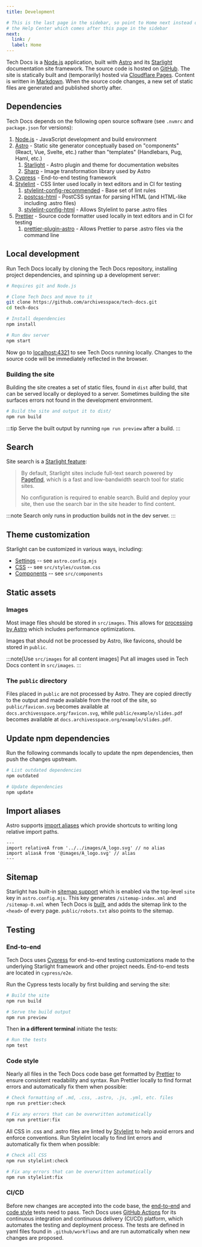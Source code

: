 ```yaml
---
title: Development

# This is the last page in the sidebar, so point to Home next instead of
# the Help Center which comes after this page in the sidebar
next:
  link: /
  label: Home
---
```


Tech Docs is a [Node.js](https://nodejs.org) application, built with [Astro](https://astro.build/) and its [Starlight](https://starlight.astro.build/) documentation site framework. The source code is hosted on [GitHub](https://github.com/archivesspace/tech-docs). The site is statically built and (temporarily) hosted via [Cloudflare Pages](https://pages.cloudflare.com/). Content is written in [Markdown](/about/authoring#commonly-used-markdown-syntax). When the source code changes, a new set of static files are generated and published shortly after.

## Dependencies

Tech Docs depends on the following open source software (see `.nvmrc` and `package.json` for versions):

1. [Node.js](https://nodejs.org) - JavaScript development and build environment
2. [Astro](https://astro.build/) - Static site generator conceptually based on "components" (React, Vue, Svelte, etc.) rather than "templates" (Handlebars, Pug, Haml, etc.)
   1. [Starlight](https://starlight.astro.build/) - Astro plugin and theme for documentation websites
   2. [Sharp](https://sharp.pixelplumbing.com/) - Image transformation library used by Astro
3. [Cypress](https://www.cypress.io/) - End-to-end testing framework
4. [Stylelint](https://stylelint.io/) - CSS linter used locally in text editors and in CI for testing
   1. [stylelint-config-recommended](https://github.com/stylelint/stylelint-config-recommended) - Base set of lint rules
   2. [postcss-html](https://github.com/ota-meshi/postcss-html) - PostCSS syntax for parsing HTML (and HTML-like including .astro files)
   3. [stylelint-config-html](https://github.com/ota-meshi/stylelint-config-html) - Allows Stylelint to parse .astro files
5. [Prettier](https://prettier.io/) - Source code formatter used locally in text editors and in CI for testing
   1. [prettier-plugin-astro](https://github.com/withastro/prettier-plugin-astro) - Allows Prettier to parse .astro files via the command line

## Local development

Run Tech Docs locally by cloning the Tech Docs repository, installing project dependencies, and spinning up a development server:

```sh
# Requires git and Node.js

# Clone Tech Docs and move to it
git clone https://github.com/archivesspace/tech-docs.git
cd tech-docs

# Install dependencies
npm install

# Run dev server
npm start
```

Now go to [localhost:4321](http://localhost:4321) to see Tech Docs running locally. Changes to the source code will be immediately reflected in the browser.

### Building the site

Building the site creates a set of static files, found in `dist` after build, that can be served locally or deployed to a server. Sometimes building the site surfaces errors not found in the development environment.

```sh
# Build the site and output it to dist/
npm run build
```

:::tip
Serve the built output by running `npm run preview` after a build.
:::

## Search

Site search is a [Starlight feature](https://starlight.astro.build/guides/site-search/):

> By default, Starlight sites include full-text search powered by [Pagefind](https://pagefind.app/), which is a fast and low-bandwidth search tool for static sites.
>
> No configuration is required to enable search. Build and deploy your site, then use the search bar in the site header to find content.

:::note
Search only runs in production builds not in the dev server.
:::

## Theme customization

Starlight can be customized in various ways, including:

- [Settings](https://starlight.astro.build/guides/customization/) -- see `astro.config.mjs`
- [CSS](https://starlight.astro.build/guides/css-and-tailwind/) -- see `src/styles/custom.css`
- [Components](https://starlight.astro.build/guides/overriding-components/) -- see `src/components`

## Static assets

### Images

Most image files should be stored in `src/images`. This allows for [processing by Astro](https://docs.astro.build/en/guides/images/) which includes performance optimizations.

Images that should not be processed by Astro, like favicons, should be stored in `public`.

:::note[Use `src/images` for all content images]
Put all images used in Tech Docs content in `src/images`.
:::

### The `public` directory

Files placed in `public` are not processed by Astro. They are copied directly to the output and made available from the root of the site, so `public/favicon.svg` becomes available at `docs.archivesspace.org/favicon.svg`, while `public/example/slides.pdf` becomes available at `docs.archivesspace.org/example/slides.pdf`.

## Update npm dependencies

Run the following commands locally to update the npm dependencies, then push the changes upstream.

```sh
# List outdated dependencies
npm outdated

# Update dependencies
npm update
```

## Import aliases

Astro supports [import aliases](https://docs.astro.build/en/guides/imports/#aliases) which provide shortcuts to writing long relative import paths.

```astro title="src/components/overrides/Example.astro" del="../../images" ins="@images"
---
import relativeA from '../../images/A_logo.svg' // no alias
import aliasA from '@images/A_logo.svg' // alias
---
```

## Sitemap

Starlight has built-in [sitemap support](https://starlight.astro.build/guides/customization/#enable-sitemap) which is enabled via the top-level `site` key in `astro.config.mjs`. This key generates `/sitemap-index.xml` and `/sitemap-0.xml` when Tech Docs is [built](#building-the-site), and adds the sitemap link to the `<head>` of every page. `public/robots.txt` also points to the sitemap.

## Testing

### End-to-end

Tech Docs uses [Cypress](https://www.cypress.io/) for end-to-end testing customizations made to the underlying Starlight framework and other project needs. End-to-end tests are located in `cypress/e2e`.

Run the Cypress tests locally by first building and serving the site:

```sh
# Build the site
npm run build

# Serve the build output
npm run preview
```

Then **in a different terminal** initiate the tests:

```sh
# Run the tests
npm test
```

### Code style

Nearly all files in the Tech Docs code base get formatted by [Prettier](https://prettier.io/) to ensure consistent readability and syntax. Run Prettier locally to find format errors and automatically fix them when possible:

```sh
# Check formatting of .md, .css, .astro, .js, .yml, etc. files
npm run prettier:check

# Fix any errors that can be overwritten automatically
npm run prettier:fix
```

All CSS in .css and .astro files are linted by [Stylelint](https://stylelint.io/) to help avoid errors and enforce conventions. Run Stylelint locally to find lint errors and automatically fix them when possible:

```sh
# Check all CSS
npm run stylelint:check

# Fix any errors that can be overwritten automatically
npm run stylelint:fix
```

### CI/CD

Before new changes are accepted into the code base, the [end-to-end](#end-to-end) and [code style](#code-style) tests need to pass. Tech Docs uses [GitHub Actions](https://docs.github.com/en/actions) for its continuous integration and continuous delivery (CI/CD) platform, which automates the testing and deployment process. The tests are defined in yaml files found in `.github/workflows` and are run automatically when new changes are proposed.
